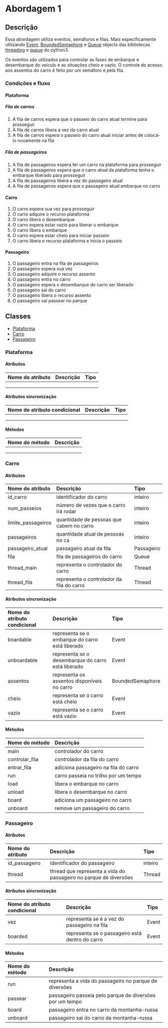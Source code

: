 # Abordagem 1

## Descrição

Essa abordagem utiliza eventos, semáforos e filas. Mais especificamente utilizando [Event](https://docs.python.org/3/library/threading.html#event-objects), [BoundedSemaphore](https://docs.python.org/3/library/threading.html#semaphore-objects) e [Queue](https://docs.python.org/3/library/queue.html#queue-objects) objects das bibliotecas [threading](https://docs.python.org/3/library/threading.html) e  [queue](https://docs.python.org/3/library/queue.html) do python3.

Os eventos são utilizados para controlar as fases de embarque e desembarque do veículo e as situações cheio e vazio. O controle do acesso aos assentos do carro é feito por um semáforo e pela fila.

### Condições e fluxo

#### Plataforma

##### Fila de carros

1. A fila de carros espera que o passeio do carro atual termine para prosseguir
2. A fila de carros libera a vez do carro atual
3. A fila de carros espera o passeio do carro atual iniciar antes de colocá-lo novamente na fila

##### Fila de passageiros

1. A fila de passageiros espera ter um carro  na plataforma para prosseguir
2. A fila de passageiros espera que o carro atual da plataforma tenha o embarque liberado para prosseguir
3. A fila de passageiros libera a vez do passageiro atual
4. A fila de passageiros espera que o passageiro atual embarque no carro

#### Carro

1. O carro espera sua vez para prosseguir
2. O carro adquire o recurso plataforma
3. O carro libera o desembarque
4. O carro espera estar vazio para liberar o embarque
5. O carro libera o embarque
6. O carro espera estar cheio para iniciar passeio
7. O carro libera o recurso plataforma e inicia o passeio

#### Passageiro

1. O passageiro entra na fila de passageiros
2. O passageiro espera sua vez
3. O passageiro adquire o recurso assento
4. O passageiro entra no carro
5. O passageiro espera o desembarque do carro ser liberado
6. O passageiro sai do carro
7. O passageiro libera o recurso assento
8. O passageiro vai passear no parque

## Classes

* [Plataforma](#plataforma)
* [Carro](#carro)
* [Passageiro](#passageiro)

### Plataforma

#### Atributos

| Nome do atributo | Descrição | Tipo |
| :--- | :--- | :--- |
|  |  |  |
|  |  |  |
|  |  |  |

#### Atributos sincronização

| Nome do atributo condicional | Descrição | Tipo |
| :--- | :--- | :--- |
|  |  |  |
|  |  |  |
|  |  |  |

#### Métodos

| Nome do método | Descrição |
| :--- | :--- |
|  |  |
|  |  |
|  |  |

### Carro

#### Atributos

| Nome do atributo | Descrição | Tipo |
| :--- | :--- | :--- |
| id\_carro | identificador do carro | inteiro |
| num\_passeios | número de vezes que o carro irá rodar | inteiro |
| limite\_passageiros | quantidade de pessoas que cabem no carro | inteiro |
| passageiros | quantidade atual de pessoas no ca | inteiro |
| passageiro\_atual | passageiro atual da fila | Passageiro |
| fila | fila de passageiros do carro | Queue |
| thread\_main | representa o controlador do carro | Thread |
| thread\_fila | representa o controlador da fila do carro | Thread |

#### Atributos sincronização

| Nome do atributo condicional | Descrição | Tipo |
| :--- | :--- | :--- |
| boardable | representa se o embarque do carro está liberado | Event |
| unboardable | representa se o desembarque do carro está liberado | Event |
| assentos | representa os assentos disponíveis no carro | BoundedSemaphore |
| cheio | representa se o carro está cheio | Event |
| vazio | representa se o carro está vazio | Event |

#### Métodos

| Nome do método | Descrição |
| :--- | :--- |
| main | controlador do carro |
| controlar\_fila | controlador da fila do carro |
| entrar\_fila | adiciona passageiro na fila do carro |
| run | carro passeia no trilho por um tempo |
| load | libera o embarque no carro |
| unload | libera o desembarque no carro |
| board | adiciona um passageiro no carro |
| unboard | remove um passageiro do carro |

### Passageiro

#### Atributos

| Nome do atributo | Descrição | Tipo |
| :--- | :--- | :--- |
| id\_passageiro | identificador do passageiro | inteiro |
| thread | thread que representa a vida do passageiro no parque de diversões | Thread |

#### Atributos sincronização

| Nome do atributo condicional | Descrição | Tipo |
| :--- | :--- | :--- |
| vez | representa se é a vez do passageiro na fila | Event |
| boarded | representa se o passageiro está dentro do carro | Event |

#### Métodos

| Nome do método | Descrição |
| :--- | :--- |
| run | representa a vida do passageiro no parque de diversões |
| passear | passageiro passeia pelo parque de diversões por um tempo |
| board | passageiro entra no carro da montanha-russa |
| unboard | passageiro sai do carro da montanha-russa |



